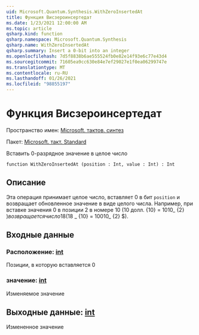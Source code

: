 ```yaml
---
uid: Microsoft.Quantum.Synthesis.WithZeroInsertedAt
title: Функция Висзероинсертедат
ms.date: 1/23/2021 12:00:00 AM
ms.topic: article
qsharp.kind: function
qsharp.namespace: Microsoft.Quantum.Synthesis
qsharp.name: WithZeroInsertedAt
qsharp.summary: Insert a 0-bit into an integer
ms.openlocfilehash: 7d5f8838b6ae555524fb0e82e14f93e6c77e43d4
ms.sourcegitcommit: 71605ea9cc630e84e7ef29027e1f0ea06299747e
ms.translationtype: MT
ms.contentlocale: ru-RU
ms.lasthandoff: 01/26/2021
ms.locfileid: "98855197"
---
```

# <a name="withzeroinsertedat-function"></a>Функция Висзероинсертедат

Пространство имен: [Microsoft. тактов. синтез](xref:Microsoft.Quantum.Synthesis)

Пакет: [Microsoft. такт. Standard](https://nuget.org/packages/Microsoft.Quantum.Standard)


Вставить 0-разрядное значение в целое число

```qsharp
function WithZeroInsertedAt (position : Int, value : Int) : Int
```


## <a name="description"></a>Описание

Эта операция принимает целое число, вставляет 0 в бит `position` и возвращает обновленное значение в виде целого числа.  Например, при вставке значения 0 в позиции 2 в номере 10 (10 долл. {10} = 1010_ {2} $) возвращается число 18 ($18 _ {10} = 10010_ {2} $).

## <a name="input"></a>Входные данные

### <a name="position--int"></a>Расположение: [int](xref:microsoft.quantum.lang-ref.int)

Позиции, в которую вставляется 0


### <a name="value--int"></a>значение: [int](xref:microsoft.quantum.lang-ref.int)

Изменяемое значение



## <a name="output--int"></a>Выходные данные: [int](xref:microsoft.quantum.lang-ref.int)

Измененное значение